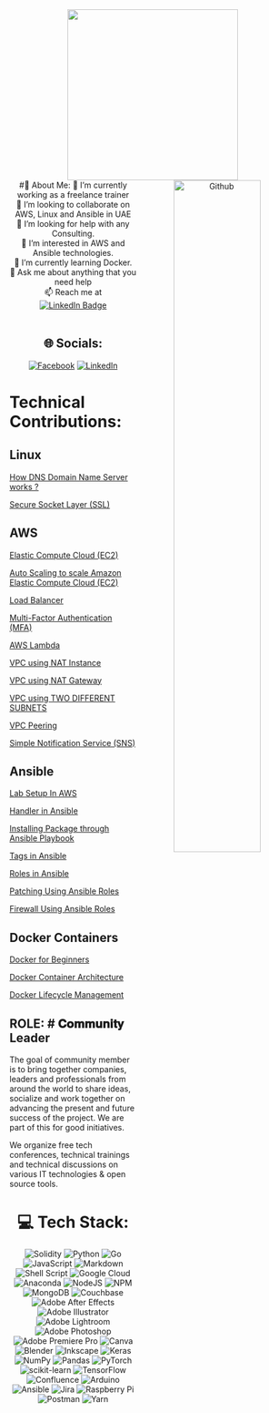<div id="header" align="center">
  <img src="https://media.giphy.com/media/qgQUggAC3Pfv687qPC/giphy.gif" width="300"/>
</div>
<div id="header" align="center">
  <img width="55%" align="right" alt="Github" src="https://raw.githubusercontent.com/onimur/.github/master/.resources/git-header.svg" />
#💫 About Me:
🔭 I’m currently working as a freelance trainer<br>👯 I’m looking to collaborate on AWS, Linux and Ansible in UAE<br>🤝 I’m looking for help with any Consulting.<br>👀 I’m interested in AWS and Ansible technologies.<br>🌱 I’m currently learning Docker.<br>💬 Ask me about anything that you need help<br>📫 Reach me at <a href="https://www.linkedin.com/in/aadhi06/"><br>    <img src="https://img.shields.io/badge/LinkedIn-blue?style=for-the-badge&logo=linkedin&logoColor=white" alt="LinkedIn Badge"/><br>  </a><br>

</div>

<div id="header" align="center">
  
## 🌐 Socials:
[![Facebook](https://img.shields.io/badge/Facebook-%231877F2.svg?logo=Facebook&logoColor=white)](https://www.facebook.com/geethu.arun.5?mibextid=LQQJ4d)  [![LinkedIn](https://img.shields.io/badge/LinkedIn-%230077B5.svg?logo=linkedin&logoColor=white)](https://www.linkedin.com/in/sangeetha-vasudevan-86267624/) 

<div id="header" align="left">
   
# Technical Contributions:

## Linux

[How DNS Domain Name Server works ?](https://www.linkedin.com/posts/sangeetha-vasudevan-86267624_dns-domain-name-server-activity-7041730961138479104-IoBX?utm_source=share&utm_medium=member_desktop)
  
[Secure Socket Layer (SSL)](https://www.linkedin.com/posts/sangeetha-vasudevan-86267624_secure-socket-layer-ssl-certificate-activity-7044299302495555584-GIhh?utm_source=share&utm_medium=member_desktop)
  
## AWS
  
[Elastic Compute Cloud (EC2)](https://www.linkedin.com/posts/sangeetha-vasudevan-86267624_how-to-create-an-ec2-instance-activity-7067471028381237248-7Cbp?utm_source=share&utm_medium=member_desktop)

[Auto Scaling to scale Amazon Elastic Compute Cloud (EC2)](https://www.linkedin.com/posts/sangeetha-vasudevan-86267624_auto-scaling-in-aws-activity-7049644281770250240-LJcW?utm_source=share&utm_medium=member_desktop)
  
[Load Balancer](https://www.linkedin.com/posts/sangeetha-vasudevan-86267624_load-balancer-activity-7045441374665510912-mZRs?utm_source=share&utm_medium=member_desktop)

[Multi-Factor Authentication (MFA)](https://www.linkedin.com/posts/sangeetha-vasudevan-86267624_multi-factor-authentication-activity-7048877511929200640-mCrk?utm_source=share&utm_medium=member_desktop)

[AWS Lambda](https://www.linkedin.com/posts/sangeetha-vasudevan-86267624_steps-to-create-aws-lambda-activity-7051080097994342400-_Y_t?utm_source=share&utm_medium=member_desktop)

[VPC using NAT Instance](https://www.linkedin.com/posts/sangeetha-vasudevan-86267624_vpc-virtual-private-cloud-activity-7059567098938720257-Kh08?utm_source=share&utm_medium=member_desktop)

[VPC using NAT Gateway](https://www.linkedin.com/posts/sangeetha-vasudevan-86267624_vpc-with-nat-gateway-activity-7060430845555183616-czcW?utm_source=share&utm_medium=member_desktop)

[VPC using TWO DIFFERENT SUBNETS](https://www.linkedin.com/posts/sangeetha-vasudevan-86267624_vpc-using-two-different-subnets-activity-7061000359795720192-hmD6?utm_source=share&utm_medium=member_desktop)
  
 [VPC Peering](https://www.linkedin.com/posts/sangeetha-vasudevan-86267624_how-to-set-up-aws-vpc-peering-activity-7063450212723277824-erjs?utm_source=share&utm_medium=member_desktop)
  
  [Simple Notification Service (SNS)](https://www.linkedin.com/posts/sangeetha-vasudevan-86267624_amazon-simple-notification-service-sns-activity-7065527406110912512--Gq7?utm_source=share&utm_medium=member_desktop)
  
## Ansible

[Lab Setup In AWS](https://www.linkedin.com/posts/sangeetha-vasudevan-86267624_how-to-create-ansible-lab-in-aws-account-activity-7074705254352637952-BCQZ?utm_source=share&utm_medium=member_desktop)

[Handler in Ansible](https://www.linkedin.com/posts/sangeetv_how-to-use-handlers-in-ansible-activity-7076944338898849792-istq?utm_source=share&utm_medium=member_desktop)

[Installing Package through Ansible Playbook](https://www.linkedin.com/posts/sangeetv_how-to-install-a-package-using-ansible-activity-7104766539756703745-2WFS?utm_source=share&utm_medium=member_desktop)

[Tags in Ansible](https://www.linkedin.com/posts/sangeetv_tags-in-ansible-playbooks-activity-7109876857726017536-b9fu?utm_source=share&utm_medium=member_desktop)

[Roles in Ansible](https://www.linkedin.com/posts/sangeetv_amazonwebservices-awscommunitymenacloudnloudtechcommunity-activity-7125354215505350657-xFFZ?utm_source=share&utm_medium=member_desktop)

[Patching Using Ansible Roles](https://www.linkedin.com/posts/sangeetv_patching-using-roles-in-ansible-playbook-activity-7126057311525040129-CcmF?utm_source=share&utm_medium=member_desktop)

[Firewall Using Ansible Roles](https://www.linkedin.com/posts/sangeetv_firewall-using-roles-in-ansible-activity-7127889586730516480-r8mm?utm_source=share&utm_medium=member_desktop)

## Docker Containers

[Docker for Beginners](https://www.linkedin.com/posts/sangeetv_docker-containers-for-beginners-activity-7132987760113569793-_Zfp?utm_source=share&utm_medium=member_desktop)

[Docker Container Architecture](https://www.linkedin.com/posts/sangeetv_docker-architecture-activity-7133339104464797696-JHPq?utm_source=share&utm_medium=member_desktop)

[Docker Lifecycle Management](https://www.linkedin.com/posts/sangeetv_docker-container-lifecycle-management-activity-7135158759122767872-gtf3?utm_source=share&utm_medium=member_desktop)


  
## ROLE: # 𝐂𝐨𝐦𝐦𝐮𝐧𝐢𝐭𝐲 Leader
 
<P>
  
The goal of community member is to bring together companies, leaders and professionals from around the world to share ideas, socialize and work together on advancing the present and future success of the project. We are part of this for good initiatives.

We organize free tech conferences, technical trainings and technical discussions on various IT technologies & open source tools.

</p>

<div id="header" align="center">
  
# 💻 Tech Stack:
![Solidity](https://img.shields.io/badge/Solidity-%23363636.svg?style=for-the-badge&logo=solidity&logoColor=white) ![Python](https://img.shields.io/badge/python-3670A0?style=for-the-badge&logo=python&logoColor=ffdd54) ![Go](https://img.shields.io/badge/go-%2300ADD8.svg?style=for-the-badge&logo=go&logoColor=white) ![JavaScript](https://img.shields.io/badge/javascript-%23323330.svg?style=for-the-badge&logo=javascript&logoColor=%23F7DF1E) ![Markdown](https://img.shields.io/badge/markdown-%23000000.svg?style=for-the-badge&logo=markdown&logoColor=white) ![Shell Script](https://img.shields.io/badge/shell_script-%23121011.svg?style=for-the-badge&logo=gnu-bash&logoColor=white) ![Google Cloud](https://img.shields.io/badge/Google%20Cloud-%234285F4.svg?style=for-the-badge&logo=google-cloud&logoColor=white) ![Anaconda](https://img.shields.io/badge/Anaconda-%2344A833.svg?style=for-the-badge&logo=anaconda&logoColor=white) ![NodeJS](https://img.shields.io/badge/node.js-6DA55F?style=for-the-badge&logo=node.js&logoColor=white) ![NPM](https://img.shields.io/badge/NPM-%23000000.svg?style=for-the-badge&logo=npm&logoColor=white) ![MongoDB](https://img.shields.io/badge/MongoDB-%234ea94b.svg?style=for-the-badge&logo=mongodb&logoColor=white) ![Couchbase](https://img.shields.io/badge/Couchbase-EA2328?style=for-the-badge&logo=couchbase&logoColor=white) ![Adobe After Effects](https://img.shields.io/badge/Adobe%20After%20Effects-9999FF.svg?style=for-the-badge&logo=Adobe%20After%20Effects&logoColor=white) ![Adobe Illustrator](https://img.shields.io/badge/adobeillustrator-%23FF9A00.svg?style=for-the-badge&logo=adobeillustrator&logoColor=white) ![Adobe Lightroom](https://img.shields.io/badge/Adobe%20Lightroom-31A8FF.svg?style=for-the-badge&logo=Adobe%20Lightroom&logoColor=white) ![Adobe Photoshop](https://img.shields.io/badge/adobephotoshop-%2331A8FF.svg?style=for-the-badge&logo=adobephotoshop&logoColor=white) ![Adobe Premiere Pro](https://img.shields.io/badge/Adobe%20Premiere%20Pro-9999FF.svg?style=for-the-badge&logo=Adobe%20Premiere%20Pro&logoColor=white) ![Canva](https://img.shields.io/badge/Canva-%2300C4CC.svg?style=for-the-badge&logo=Canva&logoColor=white) ![Blender](https://img.shields.io/badge/blender-%23F5792A.svg?style=for-the-badge&logo=blender&logoColor=white) ![Inkscape](https://img.shields.io/badge/Inkscape-e0e0e0?style=for-the-badge&logo=inkscape&logoColor=080A13) ![Keras](https://img.shields.io/badge/Keras-%23D00000.svg?style=for-the-badge&logo=Keras&logoColor=white) ![NumPy](https://img.shields.io/badge/numpy-%23013243.svg?style=for-the-badge&logo=numpy&logoColor=white) ![Pandas](https://img.shields.io/badge/pandas-%23150458.svg?style=for-the-badge&logo=pandas&logoColor=white) ![PyTorch](https://img.shields.io/badge/PyTorch-%23EE4C2C.svg?style=for-the-badge&logo=PyTorch&logoColor=white) ![scikit-learn](https://img.shields.io/badge/scikit--learn-%23F7931E.svg?style=for-the-badge&logo=scikit-learn&logoColor=white) ![TensorFlow](https://img.shields.io/badge/TensorFlow-%23FF6F00.svg?style=for-the-badge&logo=TensorFlow&logoColor=white) ![Confluence](https://img.shields.io/badge/confluence-%23172BF4.svg?style=for-the-badge&logo=confluence&logoColor=white) ![Arduino](https://img.shields.io/badge/-Arduino-00979D?style=for-the-badge&logo=Arduino&logoColor=white) ![Ansible](https://img.shields.io/badge/ansible-%231A1918.svg?style=for-the-badge&logo=ansible&logoColor=white) ![Jira](https://img.shields.io/badge/jira-%230A0FFF.svg?style=for-the-badge&logo=jira&logoColor=white) ![Raspberry Pi](https://img.shields.io/badge/-RaspberryPi-C51A4A?style=for-the-badge&logo=Raspberry-Pi) ![Postman](https://img.shields.io/badge/Postman-FF6C37?style=for-the-badge&logo=postman&logoColor=white) ![Yarn](https://img.shields.io/badge/yarn-%232C8EBB.svg?style=for-the-badge&logo=yarn&logoColor=white)
  

<!---
geethaaroon is a ✨ special ✨ repository because its `README.md` (this file) appears on your GitHub profile.
You can click the Preview link to take a look at your changes.
--->
